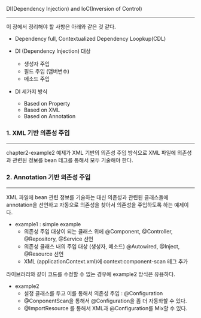 DI(Dependency Injection) and IoC(Inversion of Control)

<hr/>

이 장에서 정리해야 할 사항은 아래와 같은 것 같다.

* Dependency full, Contextualized Dependency Loopkup(CDL)       

* DI (Dependency Injection) 대상         
    * 생성자 주입                   
    * 필드 주입 (맴버변수)                   
    * 메소드 주입           

* DI 세가지 방식
    * Based on Property                
    * Based on XML                  
    * Based on Annotation             

### 1. XML 기반 의존성 주입
<hr/>

chapter2-example2 예제가 XML 기반의 의존성 주입 방식으로 XML 파일에 의존성과 관련된 정보를 bean 테그를 통해서 모두 기술해야 한다.

### 2. Annotation 기반 의존성 주입
<hr/>

XML 파일에 bean 관련 정보를 기술하는 대신 의존성과 관련된 클래스들에 annotation을 선언하고
자동으로 의존성을 찾아서 의존성을 주입하도록 하는 예제이다.

* example1 : simple example
    * 의존성 주입 대상이 되는 클래스 위에 @Component, @Controller, @Repository, @Service 선언         
    * 의존성 클래스 내의 주입 대상 (생성자, 메소드) @Autowired, @Inject, @Resource 선언        
    * XML (applicationContext.xml)에 context:component-scan 테그 추가

라이브러리와 같이 코드를 수정할 수 없는 경우에 example2 방식은 유용하다.

* example2         
    * 설정 클래스를 두고 이를 통해서 의존성 주입 : @Configuration              
    * @ConponentScan을 통해서 @Configuration을 좀 더 자동화할 수 있다.           
    * @ImportResource 를 통해서 XML과 @Configuration를 Mix할 수 있다.